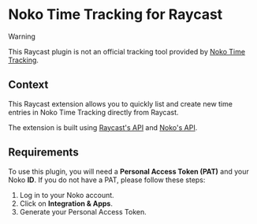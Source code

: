 # Noko Time Tracking for Raycast

> [!WARNING]
> This Raycast plugin is not an official tracking tool provided by [Noko Time Tracking](https://nokotime.com).

## Context

This Raycast extension allows you to quickly list and create new time entries in Noko Time Tracking directly from Raycast.

The extension is built using [Raycast's API](https://www.raycast.com) and [Noko's API](https://developer.nokotime.com/).

## Requirements

To use this plugin, you will need a **Personal Access Token (PAT)** and your Noko **ID**. If you do not have a PAT, please follow these steps:

1. Log in to your Noko account.
2. Click on **Integration & Apps**.
3. Generate your Personal Access Token.
